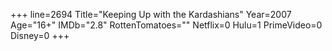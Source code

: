 +++
line=2694
Title="Keeping Up with the Kardashians"
Year=2007
Age="16+"
IMDb="2.8"
RottenTomatoes=""
Netflix=0
Hulu=1
PrimeVideo=0
Disney=0
+++

